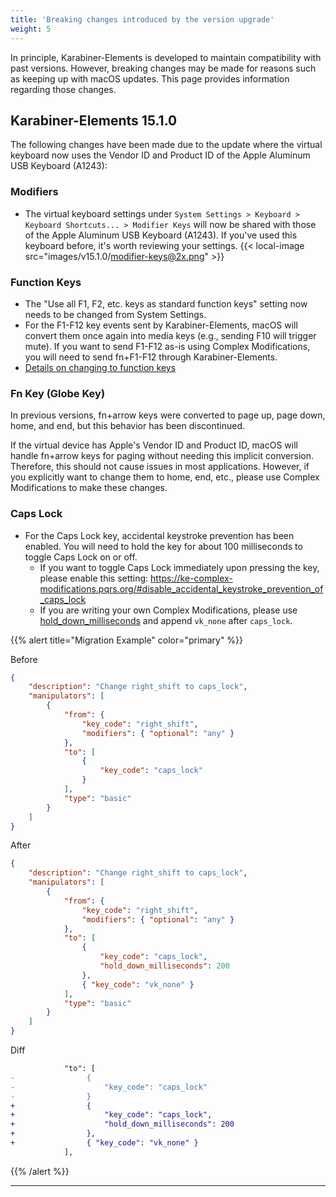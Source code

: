 ```yaml
---
title: 'Breaking changes introduced by the version upgrade'
weight: 5
---
```


In principle, Karabiner-Elements is developed to maintain compatibility with past versions.
However, breaking changes may be made for reasons such as keeping up with macOS updates.
This page provides information regarding those changes.

## Karabiner-Elements 15.1.0

The following changes have been made due to the update where the virtual keyboard now uses the Vendor ID and Product ID of the Apple Aluminum USB Keyboard (A1243):

### Modifiers

-   The virtual keyboard settings under `System Settings > Keyboard > Keyboard Shortcuts... > Modifier Keys` will now be shared with those of the Apple Aluminum USB Keyboard (A1243).
    If you've used this keyboard before, it's worth reviewing your settings.
    {{< local-image src="images/v15.1.0/modifier-keys@2x.png" >}}

### Function Keys

-   The "Use all F1, F2, etc. keys as standard function keys" setting now needs to be changed from System Settings.
-   For the F1-F12 key events sent by Karabiner-Elements, macOS will convert them once again into media keys (e.g., sending F10 will trigger mute).
    If you want to send F1-F12 as-is using Complex Modifications, you will need to send fn+F1-F12 through Karabiner-Elements.
-   [Details on changing to function keys](/docs/help/how-to/function-keys/)

### Fn Key (Globe Key)

In previous versions, fn+arrow keys were converted to page up, page down, home, and end, but this behavior has been discontinued.

If the virtual device has Apple's Vendor ID and Product ID, macOS will handle fn+arrow keys for paging without needing this implicit conversion.
Therefore, this should not cause issues in most applications.
However, if you explicitly want to change them to home, end, etc., please use Complex Modifications to make these changes.

### Caps Lock

-   For the Caps Lock key, accidental keystroke prevention has been enabled.
    You will need to hold the key for about 100 milliseconds to toggle Caps Lock on or off.
    -   If you want to toggle Caps Lock immediately upon pressing the key, please enable this setting:
        <https://ke-complex-modifications.pqrs.org/#disable_accidental_keystroke_prevention_of_caps_lock>
    -   If you are writing your own Complex Modifications, please use [hold_down_milliseconds](/docs/json/complex-modifications-manipulator-definition/to/hold-down-milliseconds/) and append `vk_none` after `caps_lock`.

{{% alert title="Migration Example" color="primary" %}}

Before

```json
{
    "description": "Change right_shift to caps_lock",
    "manipulators": [
        {
            "from": {
                "key_code": "right_shift",
                "modifiers": { "optional": "any" }
            },
            "to": [
                {
                    "key_code": "caps_lock"
                }
            ],
            "type": "basic"
        }
    ]
}
```

After

```json
{
    "description": "Change right_shift to caps_lock",
    "manipulators": [
        {
            "from": {
                "key_code": "right_shift",
                "modifiers": { "optional": "any" }
            },
            "to": [
                {
                    "key_code": "caps_lock",
                    "hold_down_milliseconds": 200
                },
                { "key_code": "vk_none" }
            ],
            "type": "basic"
        }
    ]
}
```

Diff

```diff
            "to": [
-                {
-                    "key_code": "caps_lock"
-                }
+                {
+                    "key_code": "caps_lock",
+                    "hold_down_milliseconds": 200
+                },
+                { "key_code": "vk_none" }
            ],
```

{{% /alert %}}

---
